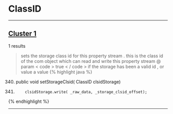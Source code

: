 # ClassID

***

## [Cluster 1](./1)
1 results
> sets the storage class id for this property stream . this is the class id of the com object which can read and write this property stream @ param < code > true < / code > if the storage has been a valid id , or value a value 
{% highlight java %}
340. public void setStorageClsid( ClassID clsidStorage)
346.         clsidStorage.write( _raw_data, _storage_clsid_offset);
{% endhighlight %}

***

